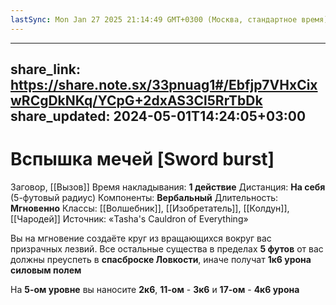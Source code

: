 ```yaml
---
lastSync: Mon Jan 27 2025 21:14:49 GMT+0300 (Москва, стандартное время)
---
```

---
share_link: https://share.note.sx/33pnuag1#/Ebfjp7VHxCixwRCgDkNKq/YCpG+2dxAS3Cl5RrTbDk
share_updated: 2024-05-01T14:24:05+03:00
---
# Вспышка мечей [Sword burst]
Заговор, [[Вызов]]
Время накладывания: **1 действие**
Дистанция: **На себя** (5-футовый радиус)
Компоненты: **Вербальный**
Длительность: **Мгновенно**
Классы: [[Волшебник]], [[Изобретатель]], [[Колдун]], [[Чародей]]
Источник: «Tasha's Cauldron of Everything»

Вы на мгновение создаёте круг из вращающихся вокруг вас призрачных лезвий. Все остальные существа в пределах **5 футов** от вас должны преуспеть в **спасброске Ловкости**, иначе получат **1к6 урона силовым полем**

На **5-ом уровне** вы наносите **2к6**, **11-ом** - **3к6** и **17-ом** - **4к6 урона**